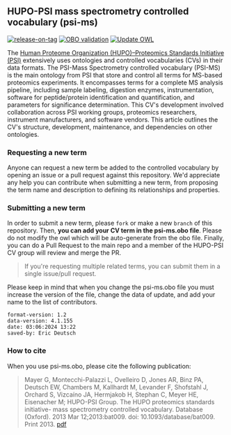 ## HUPO-PSI mass spectrometry controlled vocabulary (psi-ms)
[![release-on-tag](https://github.com/HUPO-PSI/psi-ms-CV/actions/workflows/make-release-on-tag.yml/badge.svg)](https://github.com/HUPO-PSI/psi-ms-CV/actions/workflows/make-release-on-tag.yml)
[![OBO validation](https://github.com/HUPO-PSI/psi-ms-CV/actions/workflows/validate-obo.yml/badge.svg)](https://github.com/HUPO-PSI/psi-ms-CV/actions/workflows/validate-obo.yml)
[![Update OWL](https://github.com/HUPO-PSI/psi-ms-CV/actions/workflows/update-owl.yaml/badge.svg)](https://github.com/HUPO-PSI/psi-ms-CV/actions/workflows/update-owl.yaml)

The [Human Proteome Organization (HUPO)–Proteomics Standards Initiative (PSI)](https://psidev.info/) extensively uses ontologies and controlled vocabularies (CVs) in their data formats. The PSI-Mass Spectrometry controlled vocabulary (PSI-MS) is the main ontology from PSI that store and control all terms for MS-based proteomics experiments. It encompasses terms for a complete MS analysis pipeline, including sample labeling, digestion enzymes, instrumentation, software for peptide/protein identification and quantification, and parameters for significance determination. This CV's development involved collaboration across PSI working groups, proteomics researchers, instrument manufacturers, and software vendors. This article outlines the CV's structure, development, maintenance, and dependencies on other ontologies.

### Requesting a new term

Anyone can request a new term be added to the controlled vocabulary by opening an issue or a pull
request against this repository. We'd appreciate any help you can contribute when submitting a new
term, from proposing the term name and description to defining its relationships and properties. 

### Submitting a new term 

In order to submit a new term, please `fork` or make a new `branch` of this repository. Then, **you can add your CV term in the psi-ms.obo file**. Please do not modify the owl which will be auto-generate from the obo file. Finally, you can do a Pull Request to the main repo and a member of the HUPO-PSI CV group will review and merge the PR.   

> If you're requesting multiple related terms, you can submit them in a single issue/pull request.

Please keep in mind that when you change the psi-ms.obo file you must increase the version of the file, change the data of update, and add your name to the list of contributors. 

```obo
format-version: 1.2
data-version: 4.1.155
date: 03:06:2024 13:22
saved-by: Eric Deutsch
```

### How to cite

When you use psi-ms.obo, please cite the following publication:

>Mayer G, Montecchi-Palazzi L, Ovelleiro D, Jones AR, Binz PA, Deutsch EW, Chambers M, Kallhardt M, Levander F, Shofstahl J, Orchard S, Vizcaíno JA, Hermjakob H, Stephan C, Meyer HE, Eisenacher M; HUPO-PSI Group. The HUPO proteomics standards initiative- mass spectrometry controlled vocabulary. Database (Oxford). 2013 Mar 12;2013:bat009. doi: 10.1093/database/bat009. Print 2013.  [pdf](http://database.oxfordjournals.org/content/2013/bat009.full.pdf+html)

